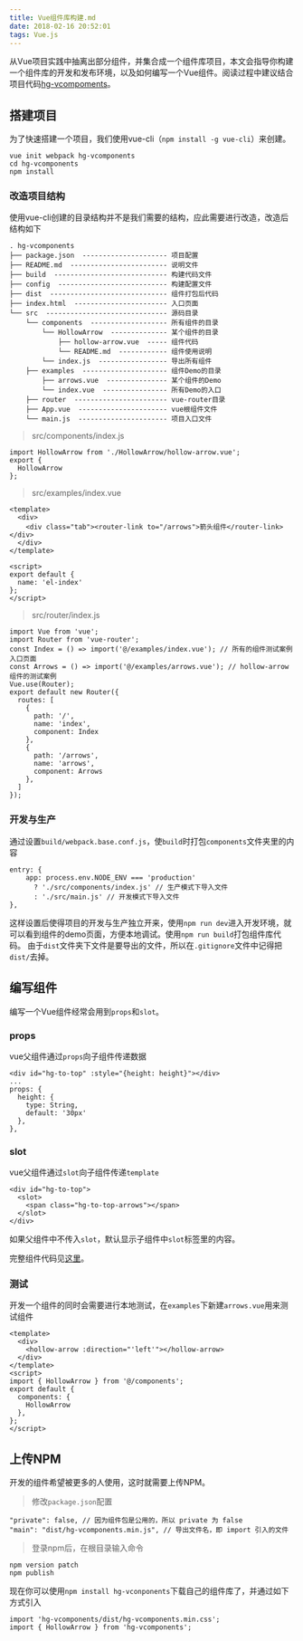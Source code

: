 ```yaml
---
title: Vue组件库构建.md
date: 2018-02-16 20:52:01
tags: Vue.js
---
```

从Vue项目实践中抽离出部分组件，并集合成一个组件库项目，本文会指导你构建一个组件库的开发和发布环境，以及如何编写一个Vue组件。阅读过程中建议结合项目代码[hg-vcompoments](https://github.com/hamger/hg-vcomponents)。

## 搭建项目
为了快速搭建一个项目，我们使用vue-cli（`npm install -g vue-cli`）来创建。
```
vue init webpack hg-vcomponents
cd hg-vcomponents
npm install
```
<!-- more -->
### 改造项目结构
使用vue-cli创建的目录结构并不是我们需要的结构，应此需要进行改造，改造后结构如下
```
. hg-vcomponents
├── package.json  --------------------- 项目配置
├── README.md  ------------------------ 说明文件
├── build  ---------------------------- 构建代码文件
├── config  --------------------------- 构建配置文件
├── dist  ----------------------------- 组件打包后代码
├── index.html  ----------------------- 入口页面
└── src  ------------------------------ 源码目录
    └── components  ------------------- 所有组件的目录
        └── HollowArrow  -------------- 某个组件的目录
            ├── hollow-arrow.vue  ----- 组件代码
            └── README.md  ------------ 组件使用说明
        └── index.js  ----------------- 导出所有组件
    ├── examples  --------------------- 组件Demo的目录
        ├── arrows.vue  --------------- 某个组件的Demo
        └── index.vue  ---------------- 所有Demo的入口
    ├── router  ----------------------- vue-router目录
    ├── App.vue  ---------------------- vue根组件文件
    └── main.js  ---------------------- 项目入口文件
```

> src/components/index.js
```
import HollowArrow from './HollowArrow/hollow-arrow.vue';
export {
  HollowArrow
};
```
> src/examples/index.vue
```
<template>
  <div>
    <div class="tab"><router-link to="/arrows">箭头组件</router-link></div>
  </div>
</template>

<script>
export default {
  name: 'el-index'
};
</script>
```
> src/router/index.js
```
import Vue from 'vue';
import Router from 'vue-router';
const Index = () => import('@/examples/index.vue'); // 所有的组件测试案例入口页面
const Arrows = () => import('@/examples/arrows.vue'); // hollow-arrow组件的测试案例
Vue.use(Router);
export default new Router({
  routes: [
    {
      path: '/',
      name: 'index',
      component: Index
    },
    {
      path: '/arrows',
      name: 'arrows',
      component: Arrows
    },
  ]
});
```

### 开发与生产
通过设置`build/webpack.base.conf.js`，使`build`时打包`components`文件夹里的内容
```
entry: {
    app: process.env.NODE_ENV === 'production'
      ? './src/components/index.js' // 生产模式下导入文件
      : './src/main.js' // 开发模式下导入文件
},
```
这样设置后使得项目的开发与生产独立开来，使用`npm run dev`进入开发环境，就可以看到组件的demo页面，方便本地调试。使用`npm run build`打包组件库代码。
由于`dist`文件夹下文件是要导出的文件，所以在`.gitignore`文件中记得把`dist/`去掉。

## 编写组件
编写一个Vue组件经常会用到`props`和`slot`。

### props
vue父组件通过`props`向子组件传递数据
```
<div id="hg-to-top" :style="{height: height}"></div>
...
props: {
  height: {
    type: String,
    default: '30px'
  },
},
```

### slot 
vue父组件通过`slot`向子组件传递`template`
```
<div id="hg-to-top">
  <slot>
    <span class="hg-to-top-arrows"></span>
  </slot>  
</div>
```
如果父组件中不传入`slot`，默认显示子组件中`slot`标签里的内容。

完整组件代码见[这里](https://github.com/hamger/hg-vcomponents/blob/master/src/components/ToTop/to-top.vue)。

### 测试
开发一个组件的同时会需要进行本地测试，在`examples`下新建`arrows.vue`用来测试组件
```
<template>
  <div>
    <hollow-arrow :direction="'left'"></hollow-arrow>
  </div>
</template>
<script>
import { HollowArrow } from '@/components';
export default {
  components: {
    HollowArrow
  },
};
</script>
```

## 上传NPM
开发的组件希望被更多的人使用，这时就需要上传NPM。
> 修改`package.json`配置
```
"private": false, // 因为组件包是公用的，所以 private 为 false
"main": "dist/hg-vcomponents.min.js", // 导出文件名，即 import 引入的文件
```
> 登录npm后，在根目录输入命令
```
npm version patch
npm publish
```
现在你可以使用`npm install hg-vconponents`下载自己的组件库了，并通过如下方式引入
```
import 'hg-vcomponents/dist/hg-vcomponents.min.css';
import { HollowArrow } from 'hg-vcomponents';
```
